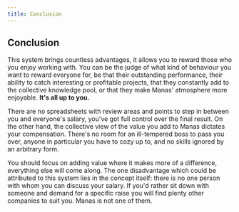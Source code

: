 ```yaml
---
title: Conclusion
---
```

## Conclusion

This system brings countless advantages, it allows you to reward those who you enjoy working with. You can be the judge of what kind of behaviour you want to reward everyone for, be that their outstanding performance, their ability to catch interesting or profitable projects, that they constantly add to the collective knowledge pool, or that they make Manas' atmosphere more enjoyable. **It's all up to you.**

There are no spreadsheets with review areas and points to step in between you and everyone's salary, you've got full control over the final result.
On the other hand, the collective view of the value you add to Manas dictates your compensation. There's no room for an ill-tempered boss to pass you over, anyone in particular you have to cozy up to, and no skills ignored by an arbitrary form.

You should focus on adding value where it makes more of a difference, everything else will come along.
The one disadvantage which could be attributed to this system lies in the concept itself: there is no one person with whom you can discuss your salary. If you'd rather sit down with someone and demand for a specific raise you will find plenty other companies to suit you. Manas is not one of them.


